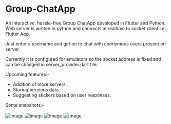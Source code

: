 # Group-ChatApp

An interactive, hassle-free Group ChatApp developed in Flutter and Python.
Web server is written in python and connects in realtime to socket client i.e. Flutter App.

Just enter a username and get on to chat with anonymous users present on server.

Currently it is configured for emulators so the socket address is fixed and can be changed in server_provider.dart file.

Upcoming features:-
- Addition of more servers.
- Storing pervious data.
- Suggesting stickers based on user responses.

Some snapshots:-
<br>
<br>
![image](https://github.com/OmHS8/Group-ChatApp/assets/119601753/3bec0b47-ed7d-4c2e-982a-ffdfb43dbc05)
![image](https://github.com/OmHS8/Group-ChatApp/assets/119601753/a309e949-8589-4d13-b3da-7712959bb4fe)
![image](https://github.com/OmHS8/Group-ChatApp/assets/119601753/59384fea-f284-4cb9-9b0c-4b85b03d35bd)
![image](https://github.com/OmHS8/Group-ChatApp/assets/119601753/f7111472-60d2-462b-9688-87b407b8ad47)

